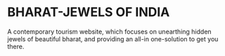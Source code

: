 # BHARAT-JEWELS OF INDIA
A contemporary tourism website, which focuses on unearthing hidden jewels of beautiful bharat, and providing an all-in one-solution to get you there.
